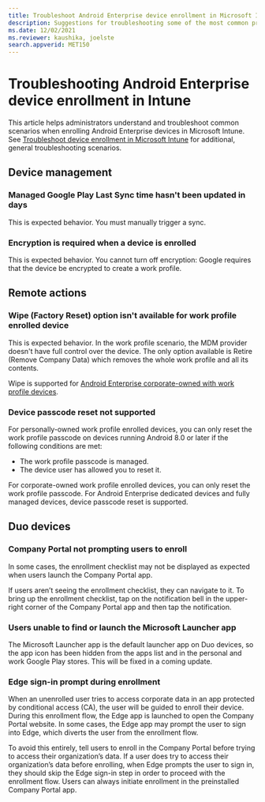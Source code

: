 ```yaml
---
title: Troubleshoot Android Enterprise device enrollment in Microsoft Intune
description: Suggestions for troubleshooting some of the most common problems when you enroll Android devices in Intune.
ms.date: 12/02/2021
ms.reviewer: kaushika, joelste
search.appverid: MET150
---
```

# Troubleshooting Android Enterprise device enrollment in Intune

This article helps administrators understand and troubleshoot common scenarios when enrolling Android Enterprise devices in Microsoft Intune. See [Troubleshoot device enrollment in Microsoft Intune](troubleshoot-device-enrollment-in-intune.md) for additional, general troubleshooting scenarios.

## Device management

### Managed Google Play Last Sync time hasn't been updated in days

This is expected behavior. You must manually trigger a sync.

### Encryption is required when a device is enrolled

This is expected behavior. You cannot turn off encryption: Google requires that the device be encrypted to create a work profile.

## Remote actions

### Wipe (Factory Reset) option isn't available for work profile enrolled device

This is expected behavior. In the work profile scenario, the MDM provider doesn't have full control over the device. The only option available is Retire (Remove Company Data) which removes the whole work profile and all its contents.

Wipe is supported for [Android Enterprise corporate-owned with work profile devices](/mem/intune/enrollment/android-corporate-owned-work-profile-enroll).

### Device passcode reset not supported

For personally-owned work profile enrolled devices, you can only reset the work profile passcode on devices running Android 8.0 or later if the following conditions are met:

- The work profile passcode is managed.
- The device user has allowed you to reset it.

For corporate-owned work profile enrolled devices, you can only reset the work profile passcode.
For Android Enterprise dedicated devices and fully managed devices, device passcode reset is supported.

## Duo devices

### Company Portal not prompting users to enroll

In some cases, the enrollment checklist may not be displayed as expected when users launch the Company Portal app.

If users aren’t seeing the enrollment checklist, they can navigate to it. To bring up the enrollment checklist, tap on the notification bell in the upper-right corner of the Company Portal app and then tap the notification.

### Users unable to find or launch the Microsoft Launcher app

The Microsoft Launcher app is the default launcher app on Duo devices, so the app icon has been hidden from the apps list and in the personal and work Google Play stores. This will be fixed in a coming update.

### Edge sign-in prompt during enrollment

When an unenrolled user tries to access corporate data in an app protected by conditional access (CA), the user will be guided to enroll their device. During this enrollment flow, the Edge app is launched to open the Company Portal website. In some cases, the Edge app may prompt the user to sign into Edge, which diverts the user from the enrollment flow.

To avoid this entirely, tell users to enroll in the Company Portal before trying to access their organization’s data. If a user does try to access their organization’s data before enrolling, when Edge prompts the user to sign in, they should skip the Edge sign-in step in order to proceed with the enrollment flow. Users can always initiate enrollment in the preinstalled Company Portal app.
